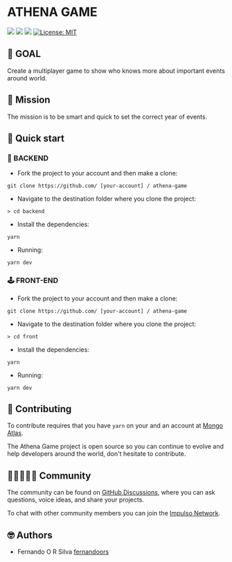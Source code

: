 # ATHENA GAME

![](https://img.shields.io/github/stars/fernandoors/athena-game.svg) ![](https://img.shields.io/github/forks/fernandoors/athena-game.svg) ![](https://img.shields.io/github/issues/fernandoors/athena-game.svg) [![License: MIT](https://img.shields.io/badge/License-MIT-blue.svg)](LICENSE)

## 🎯 GOAL

Create a multiplayer game to show who knows more about important events around world.

## 📌 Mission

The mission is to be smart and quick to set the correct year of events.

## 🚀 Quick start

### 🤖 BACKEND

- Fork the project to your account and then make a clone:

`git clone https://github.com/ [your-account] / athena-game`

- Navigate to the destination folder where you clone the project:

`> cd backend `

- Install the dependencies:

`yarn`

- Running:

`yarn dev`

### 🕹️ FRONT-END

- Fork the project to your account and then make a clone:

`git clone https://github.com/ [your-account] / athena-game`

- Navigate to the destination folder where you clone the project:

`> cd front `

- Install the dependencies:

`yarn`

- Running:

`yarn dev`

## 🧐 Contributing

To contribute requires that you have `yarn` on your and an account at [Mongo Atlas](https://www.mongodb.com/cloud/atlas).

The Athena Game project is open source so you can continue to evolve and help developers around the world, don't hesitate to contribute.

## 🧑🏾‍🤝‍🧑🏻 Community

The community can be found on [GitHub Discussions](https://github.com/fernandoors/athena-game/discussions), where you can ask questions, voice ideas, and share your projects.

To chat with other community members you can join the [Impulso Network](https://discord.gg/wNtNCDvG).

## 🤓 Authors

- Fernando O R Silva [fernandoors](https://github.com/fernandoors/)
